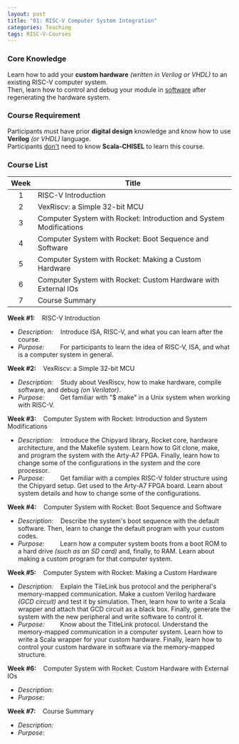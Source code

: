 ```yaml
---
layout: post
title: "01: RISC-V Computer System Integration"
categories: Teaching
tags: RISC-V-Courses
---
```


### Core Knowledge

Learn how to add your **custom hardware** *(written in Verilog or VHDL)* to an existing RISC-V computer system.
<br>
Then, learn how to control and debug your module in <ins>software</ins> after regenerating the hardware system.

### Course Requirement

Participants must have prior **digital design** knowledge and know how to use **Verilog** *(or VHDL)* language.
<br>
Participants <ins>don't</ins> need to know **Scala-CHISEL** to learn this course.

### Course List

| Week | Title |
|:---:|---|
| 1 | RISC-V Introduction |
| 2 | VexRiscv: a Simple 32-bit MCU |
| 3 | Computer System with Rocket: Introduction and System Modifications |
| 4 | Computer System with Rocket: Boot Sequence and Software |
| 5 | Computer System with Rocket: Making a Custom Hardware |
| 6 | Computer System with Rocket: Custom Hardware with External IOs |
| 7 | Course Summary |

**Week #1:**&nbsp;&nbsp;&nbsp;&nbsp;RISC-V Introduction
- *Description:*&nbsp;&nbsp;&nbsp;&nbsp;Introduce ISA, RISC-V, and what you can learn after the course.
- *Purpose:*&nbsp;&nbsp;&nbsp;&nbsp;&nbsp;&nbsp;&nbsp;&nbsp;&nbsp;For participants to learn the idea of RISC-V, ISA, and what is a computer system in general.

**Week #2:**&nbsp;&nbsp;&nbsp;&nbsp;VexRiscv: a Simple 32-bit MCU
- *Description:*&nbsp;&nbsp;&nbsp;&nbsp;Study about VexRiscv, how to make hardware, compile software, and debug *(on Verilator)*.
- *Purpose:*&nbsp;&nbsp;&nbsp;&nbsp;&nbsp;&nbsp;&nbsp;&nbsp;&nbsp;Get familiar with "$ make" in a Unix system when working with RISC-V.

**Week #3:**&nbsp;&nbsp;&nbsp;&nbsp;Computer System with Rocket: Introduction and System Modifications
- *Description:*&nbsp;&nbsp;&nbsp;&nbsp;Introduce the Chipyard library, Rocket core, hardware architecture, and the Makefile system. Learn how to Git clone, make, and program the system with the Arty-A7 FPGA. Finally, learn how to change some of the configurations in the system and the core processor.
- *Purpose:*&nbsp;&nbsp;&nbsp;&nbsp;&nbsp;&nbsp;&nbsp;&nbsp;&nbsp;Get familiar with a complex RISC-V folder structure using the Chipyard setup. Get used to the Arty-A7 FPGA board. Learn about system details and how to change some of the configurations.

**Week #4:**&nbsp;&nbsp;&nbsp;&nbsp;Computer System with Rocket: Boot Sequence and Software
- *Description:*&nbsp;&nbsp;&nbsp;&nbsp;Describe the system's boot sequence with the default software. Then, learn to change the default program with your custom codes.
- *Purpose:*&nbsp;&nbsp;&nbsp;&nbsp;&nbsp;&nbsp;&nbsp;&nbsp;&nbsp;Learn how a computer system boots from a boot ROM to a hard drive *(such as an SD card)* and, finally, to RAM. Learn about making a custom program for that computer system.

**Week #5:**&nbsp;&nbsp;&nbsp;&nbsp;Computer System with Rocket: Making a Custom Hardware
- *Description:*&nbsp;&nbsp;&nbsp;&nbsp;Explain the TileLink bus protocol and the peripheral's memory-mapped communication. Make a custom Verilog hardware *(GCD circuit)* and test it by simulation. Then, learn how to write a Scala wrapper and attach that GCD circuit as a black box. Finally, generate the system with the new peripheral and write software to control it.
- *Purpose:*&nbsp;&nbsp;&nbsp;&nbsp;&nbsp;&nbsp;&nbsp;&nbsp;&nbsp;Know about the TitleLink protocol. Understand the memory-mapped communication in a computer system. Learn how to write a Scala wrapper for your custom hardware. Finally, learn how to control your custom hardware in software via the memory-mapped structure.

**Week #6:**&nbsp;&nbsp;&nbsp;&nbsp;Computer System with Rocket: Custom Hardware with External IOs
- *Description:*&nbsp;&nbsp;&nbsp;&nbsp;
- *Purpose:*&nbsp;&nbsp;&nbsp;&nbsp;&nbsp;&nbsp;&nbsp;&nbsp;&nbsp;

**Week #7:**&nbsp;&nbsp;&nbsp;&nbsp;Course Summary
- *Description:*&nbsp;&nbsp;&nbsp;&nbsp;
- *Purpose:*&nbsp;&nbsp;&nbsp;&nbsp;&nbsp;&nbsp;&nbsp;&nbsp;&nbsp;
